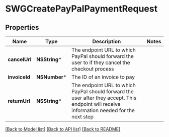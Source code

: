 # SWGCreatePayPalPaymentRequest

## Properties
Name | Type | Description | Notes
------------ | ------------- | ------------- | -------------
**cancelUrl** | **NSString*** | The endpoint URL to which PayPal should forward the user to if they cancel the checkout process | 
**invoiceId** | **NSNumber*** | The ID of an invoice to pay | 
**returnUrl** | **NSString*** | The endpoint URL to which PayPal should forward the user after they accept. This endpoint will receive information needed for the next step | 

[[Back to Model list]](../README.md#documentation-for-models) [[Back to API list]](../README.md#documentation-for-api-endpoints) [[Back to README]](../README.md)


